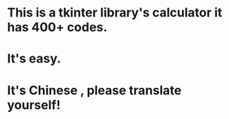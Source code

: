 # This is a tkinter library's calculator it has 400+ codes.
# It's easy.
# It's Chinese , please translate yourself!
